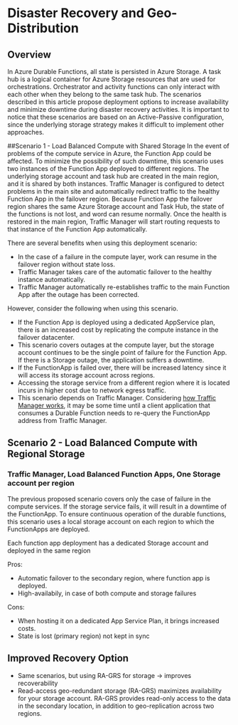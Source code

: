 # Disaster Recovery and Geo-Distribution

## Overview

In Azure Durable Functions, all state is persisted in Azure Storage. A task hub is a logical container for Azure Storage resources that are used for orchestrations. Orchestrator and activity functions can only interact with each other when they belong to the same task hub.
The scenarios described in this article propose deployment options to increase availability and minimize downtime during disaster recovery activities.
It is important to notice that these scenarios are based on an Active-Passive configuration, since the underlying storage strategy makes it difficult to implement other approaches.

##Scenario 1 - Load Balanced Compute with Shared Storage
In the event of problems of the compute service in Azure, the Function App could be affected. To minimize the possibility of such downtime, this scenario uses two instances of the Function App deployed to different regions. The underlying storage account and task hub are created in the main region, and it is shared by both instances.
Traffic Manager is configured to detect problems in the main site and automatically redirect traffic to the healthy Function App in the failover region.
Because Function App the failover region shares the same Azure Storage account and Task Hub, the state of the functions is not lost, and word can resume normally. Once the health is restored in the main region, Traffic Manager will start routing requests to that instance of the Function App automatically.

There are several benefits when using this deployment scenario:
- In the case of a failure in the compute layer, work can resume in the failover region without state loss.
- Traffic Manager takes care of the automatic failover to the healthy instance automatically.
- Traffic Manager automatically re-establishes traffic to the main Function App after the outage has been corrected.

However, consider the following when using this scenario.
- If the Function App is deployed using a dedicated AppService plan, there is an increased cost by replicating the compute instance in the failover datacenter.
- This scenario covers outages at the compute layer, but the storage account continues to be the single point of failure for the Function App. If there is a Storage outage, the application suffers a downtime.
- If the FunctionApp is failed over, there will be increased latency since it will access its storage account across regions.
- Accessing the storage service from a different region where it is located incurs in higher cost due to network egress traffic.
- This scenario depends on Traffic Manager. Considering [how Traffic Manager works](https://docs.microsoft.com/en-us/azure/traffic-manager/traffic-manager-overview#how-traffic-manager-works), it may be some time until a client application that consumes a Durable Function needs to re-query the FunctionApp address from Traffic Manager. 


## Scenario 2 - Load Balanced Compute with Regional Storage
### Traffic Manager, Load Balanced Function Apps, One Storage account per region
The previous proposed scenario covers only the case of failure in the compute services. If the storage service fails, it will result in a downtime of the FunctionApp.
To ensure continuous operation of the durable functions, this scenario uses a local storage account on each region to which the FunctionApps are deployed.

Each function app deployment has a dedicated Storage account and deployed in the same region

Pros:
- Automatic failover to the secondary region, where function app is deployed. 
- High-availabily, in case of both compute and storage failures
 

Cons:
- When hosting it on a dedicated App Service Plan, it brings increased costs.
- State is lost (primary region) not kept in sync

## Improved Recovery Option
- Same scenarios, but using RA-GRS for storage -> improves recoverability
- Read-access geo-redundant storage (RA-GRS) maximizes availability for your storage account. RA-GRS provides read-only access to the data in the secondary location, in addition to geo-replication across two regions.
